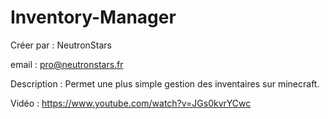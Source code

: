 # Inventory-Manager

Créer par   : NeutronStars

email       : pro@neutronstars.fr

Description : Permet une plus simple gestion des inventaires sur minecraft.

Vidéo       : https://www.youtube.com/watch?v=JGs0kvrYCwc
